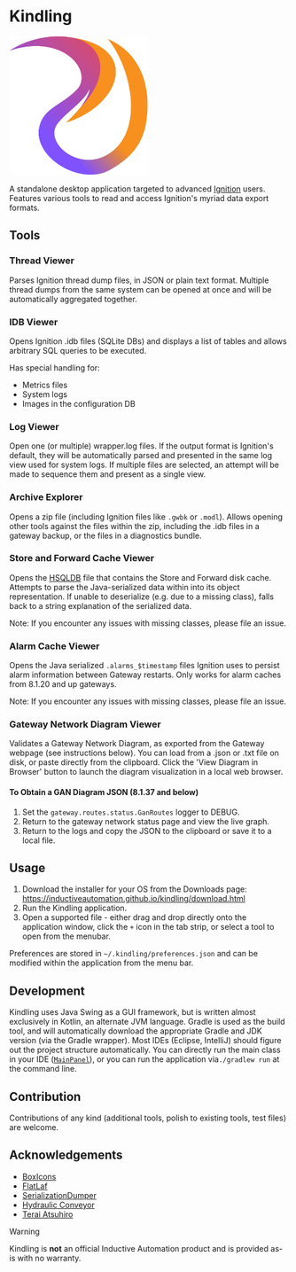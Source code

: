 # Kindling

<img src="src/main/resources/logo.svg" width="250" alt="Kindling">

A standalone desktop application targeted to advanced [Ignition](https://inductiveautomation.com/) users.
Features various tools to read and access Ignition's myriad data export formats.

## Tools

### Thread Viewer

Parses Ignition thread dump files, in JSON or plain text format. Multiple thread dumps from the same system can be
opened at once and will be automatically aggregated together.

### IDB Viewer

Opens Ignition .idb files (SQLite DBs) and displays a list of tables and allows arbitrary SQL queries to be executed.

Has special handling for:

- Metrics files
- System logs
- Images in the configuration DB

### Log Viewer

Open one (or multiple) wrapper.log files. If the output format is Ignition's default, they will be automatically parsed
and presented in the same log view used for system logs. If multiple files are selected, an attempt will be made to
sequence them and present as a single view.

### Archive Explorer

Opens a zip file (including Ignition files like `.gwbk` or `.modl`). Allows opening other tools against the files within
the zip, including the .idb files in a gateway backup, or the files in a diagnostics bundle.

### Store and Forward Cache Viewer

Opens the [HSQLDB](http://hsqldb.org/) file that contains the Store and Forward disk cache. Attempts to parse the
Java-serialized data within into its object representation. If unable to deserialize (e.g. due to a missing class),
falls back to a string explanation of the serialized data.

Note: If you encounter any issues with missing classes, please file an issue.

### Alarm Cache Viewer

Opens the Java serialized `.alarms_$timestamp` files Ignition uses to persist alarm information between Gateway
restarts.
Only works for alarm caches from 8.1.20 and up gateways.

Note: If you encounter any issues with missing classes, please file an issue.

### Gateway Network Diagram Viewer

Validates a Gateway Network Diagram, as exported from the Gateway webpage (see instructions below). You can load from a
.json or .txt file on disk, or paste directly from the clipboard. Click the 'View Diagram in Browser' button to launch
the diagram visualization in a local web browser.

#### To Obtain a GAN Diagram JSON (8.1.37 and below)

1. Set the `gateway.routes.status.GanRoutes` logger to DEBUG.
2. Return to the gateway network status page and view the live graph.
3. Return to the logs and copy the JSON to the clipboard or save it to a local file.

## Usage

1. Download the installer for your OS from the Downloads
   page: https://inductiveautomation.github.io/kindling/download.html
2. Run the Kindling application.
3. Open a supported file - either drag and drop directly onto the application window, click the `+` icon in the tab
   strip, or select a tool to open from the menubar.

Preferences are stored in `~/.kindling/preferences.json` and can be modified within the application from the menu bar.

## Development

Kindling uses Java Swing as a GUI framework, but is written almost exclusively in Kotlin, an alternate JVM language.
Gradle is used as the build tool, and will automatically download the appropriate Gradle and JDK version (via the
Gradle wrapper). Most IDEs (Eclipse, IntelliJ) should figure out the project structure automatically. You can directly
run the main class in your IDE ([`MainPanel`](src/main/kotlin/io/github/inductiveautomation/kindling/MainPanel.kt)), or
you can run the application via`./gradlew run` at the command line.

## Contribution

Contributions of any kind (additional tools, polish to existing tools, test files) are welcome.

## Acknowledgements

- [BoxIcons](https://github.com/atisawd/boxicons)
- [FlatLaf](https://github.com/JFormDesigner/FlatLaf)
- [SerializationDumper](https://github.com/NickstaDB/SerializationDumper)
- [Hydraulic Conveyor](https://www.hydraulic.software/)
- [Terai Atsuhiro](https://java-swing-tips.blogspot.com/)

> [!WARNING]
> Kindling is **not** an official Inductive Automation product and is provided as-is with no warranty. 
